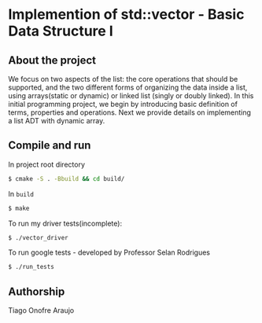 # Implemention of std::vector - Basic Data Structure I
## About the project
We focus on two aspects of the list: the core operations that should be supported, and the two different forms of organizing the data inside a list, using arrays(static or dynamic) or linked list (singly or doubly linked).
In this initial programming project, we begin by introducing basic definition of terms, properties and operations. Next we provide details on implementing a list ADT with dynamic array.

## Compile and run
In project root directory
```bash
$ cmake -S . -Bbuild && cd build/

```
In `build` 
```bash
$ make 

```
To run my driver tests(incomplete):
```bash
$ ./vector_driver
```

To run google tests - developed by Professor Selan Rodrigues
```bash
$ ./run_tests
```

## Authorship
Tiago Onofre Araujo

